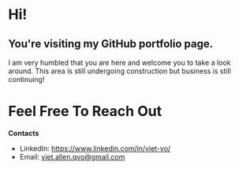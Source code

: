 # Hi!
## You're visiting my GitHub portfolio page.

I am very humbled that you are here and welcome you to take a look around. This area is still undergoing construction but business is still continuing! 

# Feel Free To Reach Out
__Contacts__
- LinkedIn: https://www.linkedin.com/in/viet-vo/
- Email: viet.allen.qvo@gmail.com
